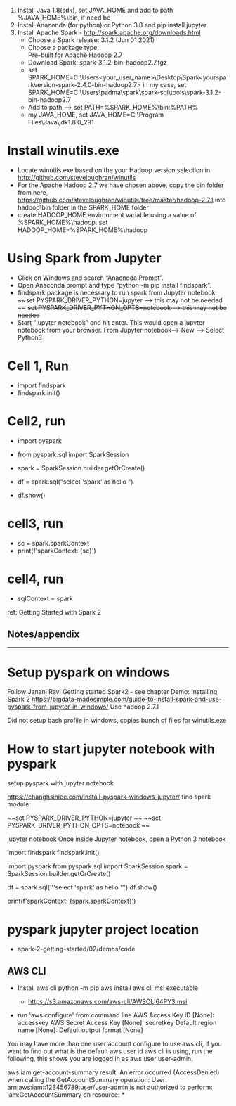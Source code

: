 1. Install Java 1.8(sdk), set  JAVA_HOME and add to path %JAVA_HOME%\bin, if need be
2. Install Anaconda (for python) or Python 3.8 and pip install jupyter
3. Install Apache Spark - http://spark.apache.org/downloads.html
   - Choose a Spark release: 3.1.2 (Jun 01 2021)
   - Choose a package type:  
     Pre-built for Apache Hadoop 2.7
   - Download Spark: spark-3.1.2-bin-hadoop2.7.tgz
   - set SPARK_HOME=C:\Users\<your_user_name>\Desktop\Spark\<yoursparkversion-spark-2.4.0-bin-hadoop2.7>
     in my case, set SPARK_HOME=C:\Users\padma\spark\spark-sql\tools\spark-3.1.2-bin-hadoop2.7
   - Add to path --> set PATH=%SPARK_HOME%\bin:%PATH%
   - my JAVA_HOME, set JAVA_HOME=C:\Program Files\Java\jdk1.8.0_291
# Install winutils.exe
-  Locate winutils.exe based on the your Hadoop version selection in http://github.com/steveloughran/winutils
- For the  Apache Hadoop 2.7 we have chosen above, copy the bin folder from here, https://github.com/steveloughran/winutils/tree/master/hadoop-2.7.1 into
hadoop\bin folder in the SPARK_HOME folder
- create HADOOP_HOME environment variable using a value of %SPARK_HOME%\hadoop.
  set HADOOP_HOME=%SPARK_HOME%\hadoop

#  Using Spark from Jupyter
- Click on Windows and search “Anacnoda Prompt”. 
- Open Anaconda prompt and type “python -m pip install findspark”.
- findspark package is necessary to run spark from Jupyter notebook. 
  ~~set PYSPARK_DRIVER_PYTHON=jupyter --> this may not be needed ~~
  ~~set PYSPARK_DRIVER_PYTHON_OPTS=notebook --> this may not be needed~~
- Start "jupyter notebook" and hit enter. This would open a jupyter notebook from your browser. 
   From Jupyter notebook--> New --> Select Python3

# Cell 1, Run 
- import findspark
- findspark.init()

# Cell2, run
- import pyspark
- from pyspark.sql import SparkSession

- spark = SparkSession.builder.getOrCreate()
- df = spark.sql("select 'spark' as hello ")
- df.show()

# cell3, run
- sc = spark.sparkContext
- print(f'sparkContext: {sc}')

# cell4, run
- sqlContext = spark


ref: Getting Started with Spark 2


## Notes/appendix
-------------------------------------------------------------------------------------------
# Setup pyspark on windows
Follow Janani Ravi Getting started Spark2 - see chapter  Demo: Installing Spark 2
https://bigdata-madesimple.com/guide-to-install-spark-and-use-pyspark-from-jupyter-in-windows/
Use hadoop 2.7.1

Did not setup bash profile in windows, copies bunch of files for winutils.exe


# How to start jupyter notebook with pyspark
setup pyspark with jupyter notebook

https://changhsinlee.com/install-pyspark-windows-jupyter/
find spark module

~~set PYSPARK_DRIVER_PYTHON=jupyter ~~
~~set PYSPARK_DRIVER_PYTHON_OPTS=notebook ~~

jupyter notebook
Once inside Jupyter notebook, open a Python 3 notebook

import findspark
findspark.init()

import pyspark
from pyspark.sql import SparkSession
spark = SparkSession.builder.getOrCreate()

df = spark.sql('''select 'spark' as hello ''')
df.show()

print(f'sparkContext: {spark.sparkContext}')

# pyspark jupyter project location
- spark-2-getting-started/02/demos/code


AWS CLI
------------------
- Install aws cli
  python -m pip aws
  install aws cli msi executable
  - https://s3.amazonaws.com/aws-cli/AWSCLI64PY3.msi

- run  'aws configure' from command line
AWS Access Key ID [None]: accesskey
AWS Secret Access Key [None]: secretkey
Default region name [None]: 
Default output format [None]

You may have more than one user account configure to use aws cli, if you want to find out what is the default aws 
user id aws cli is using, run the following, this shows you are logged in as aws user user-admin.

aws iam get-account-summary
result:
An error occurred (AccessDenied) when calling the GetAccountSummary operation: User: arn:aws:iam::123456789:user/user-admin is 
not authorized to perform: iam:GetAccountSummary on resource: *

